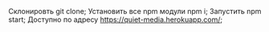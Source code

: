 Склонировть git clone;
Установить все npm модули npm i;
Запустить npm start;
Доступно по адресу https://quiet-media.herokuapp.com/;